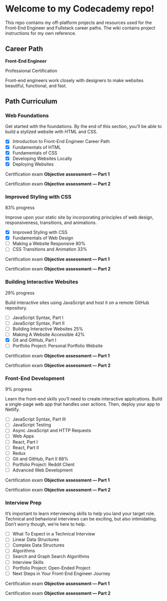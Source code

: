 # Welcome to my Codecademy repo!

This repo contains my off-platform projects and resources used for the Front-End Engineer and Fullstack career paths. The wiki contains project instructions for my own reference.


## Career Path
**Front-End Engineer**

Professional Certification

Front-end engineers work closely with designers to make websites beautiful, functional, and fast.

## Path Curriculum

### Web Foundations

Get started with the foundations. By the end of this section, you’ll be able to build a stylized website with HTML and CSS.

- [x] Introduction to Front-End Engineer Career Path
- [x] Fundamentals of HTML
- [x] Fundamentals of CSS
- [x] Developing Websites Locally
- [x] Deploying Websites

Certification exam
**Objective assessment — Part 1**

Certification exam
**Objective assessment — Part 2**

### Improved Styling with CSS
83% progress

Improve upon your static site by incorporating principles of web design, responsiveness, transitions, and animations.

- [x] Improved Styling with CSS
- [x] Fundamentals of Web Design
- [ ] Making a Website Responsive 80%
- [ ] CSS Transitions and Animation 33%

Certification exam
**Objective assessment — Part 1**

Certification exam
**Objective assessment — Part 2**

### Building Interactive Websites
29% progress

Build interactive sites using JavaScript and host it on a remote GitHub repository.

- [ ] JavaScript Syntax, Part I
- [ ] JavaScript Syntax, Part II
- [ ] Building Interactive Websites 25%
- [ ] Making A Website Accessible 42%
- [x] Git and GitHub, Part I
- [ ] Portfolio Project: Personal Portfolio Website

Certification exam
**Objective assessment — Part 1**

Certification exam
**Objective assessment — Part 2**

### Front-End Development
9% progress

Learn the front-end skills you’ll need to create interactive applications. Build a single-page web app that handles user actions. Then, deploy your app to Netlify.

- [ ] JavaScript Syntax, Part III
- [ ] JavaScript Testing
- [ ] Async JavaScript and HTTP Requests
- [ ] Web Apps
- [ ] React, Part I
- [ ] React, Part II
- [ ] Redux
- [ ] Git and GitHub, Part II 88%
- [ ] Portfolio Project: Reddit Client
- [ ] Advanced Web Development

Certification exam
**Objective assessment — Part 1**

Certification exam
**Objective assessment — Part 2**


### Interview Prep

It’s important to learn interviewing skills to help you land your target role. Technical and behavioral interviews can be exciting, but also intimidating. Don’t worry though, we’re here to help.

- [ ] What To Expect in a Technical Interview
- [ ] Linear Data Structures
- [ ] Complex Data Structures
- [ ] Algorithms
- [ ] Search and Graph Search Algorithms
- [ ] Interview Skills
- [ ]  Portfolio Project: Open-Ended Project
- [ ]  Next Steps in Your Front-End Engineer Journey

Certification exam
**Objective assessment — Part 1**

Certification exam
**Objective assessment — Part 2**
